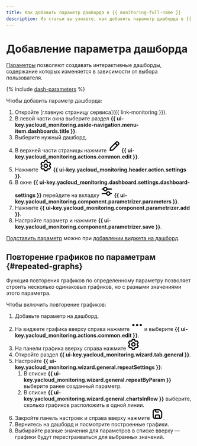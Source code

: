 ```yaml
---
title: Как добавить параметр дашборда в {{ monitoring-full-name }}
description: Из статьи вы узнаете, как добавить параметр дашборда в {{ monitoring-name }}.
---
```


# Добавление параметра дашборда

[Параметры](../../concepts/visualization/dashboard.md#parameterization) позволяют создавать интерактивные дашборды, содержание которых изменяется в зависимости от выбора пользователя.

{% include [dash-parameters](../../../_includes/monitoring/dash-parameters.md) %}

Чтобы добавить параметр дашборда:

1. Откройте [главную страницу сервиса]({{ link-monitoring }}).
1. В левой части окна выберите раздел **{{ ui-key.yacloud_monitoring.aside-navigation.menu-item.dashboards.title }}**.
1. Выберите нужный дашборд.
1. В верхней части страницы нажмите ![image](../../../_assets/console-icons/pencil.svg) **{{ ui-key.yacloud_monitoring.actions.common.edit }}**.
1. Нажмите ![image](../../../_assets/console-icons/gear.svg) **{{ ui-key.yacloud_monitoring.header.action.settings }}**.
1. В окне **{{ ui-key.yacloud_monitoring.dashboard.settings.dashboard-settings }}** перейдите на вкладку ![image](../../../_assets/console-icons/sliders.svg) **{{ ui-key.yacloud_monitoring.component.parametrizer.parameters }}**.
1. Нажмите **{{ ui-key.yacloud_monitoring.component.parametrizer.add }}**.
1. Настройте параметр и нажмите **{{ ui-key.yacloud_monitoring.component.parametrizer.save }}**.

[Подставить параметр](../../concepts/visualization/dashboard.md#templates) можно при [добавлении виджета на дашборд](add-widget.md).

## Повторение графиков по параметрам {#repeated-graphs}

Функция повторения графиков по определенному параметру позволяет строить несколько одинаковых графиков, но с разными значениями этого параметра.

Чтобы включить повторение графиков:

1. Добавьте параметр на дашборд.
1. На виджете графика вверху справа нажмите ![image](../../../_assets/console-icons/ellipsis.svg) и выберите **{{ ui-key.yacloud_monitoring.actions.common.edit }}**.
1. На панели графика вверху справа нажмите ![image](../../../_assets/console-icons/gear.svg).
1. Откройте раздел **{{ ui-key.yacloud_monitoring.wizard.tab.general }}**.
1. Настройте **{{ ui-key.yacloud_monitoring.wizard.general.repeatSettings }}**:
   1. В списке **{{ ui-key.yacloud_monitoring.wizard.general.repeatByParam }}** выберите ранее созданный параметр.
   1. В списке **{{ ui-key.yacloud_monitoring.wizard.general.chartsInRow }}** выберите, сколько графиков расположить в одной линии.
1. Закройте панель настроек и справа вверху нажмите ![image](../../../_assets/console-icons/floppy-disk-blue.svg).
1. Вернитесь на дашборд и посмотрите построенные графики.
1. Выбирайте разные значения для параметров в списке вверху — графики будут перестраиваться для выбранных значений.